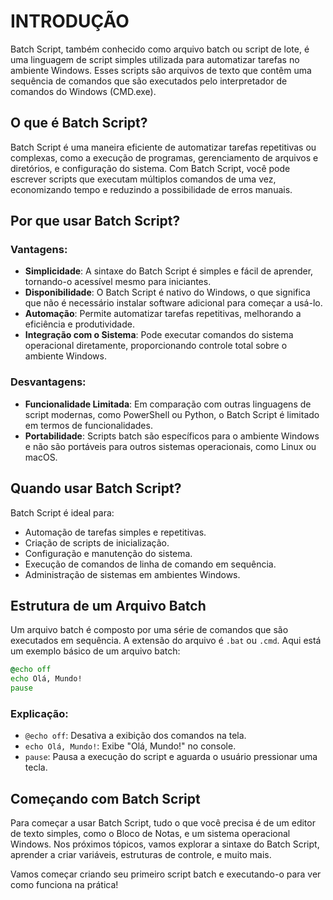 # INTRODUÇÃO 
Batch Script, também conhecido como arquivo batch ou script de lote, é uma linguagem de script simples utilizada para automatizar tarefas no ambiente Windows. Esses scripts são arquivos de texto que contêm uma sequência de comandos que são executados pelo interpretador de comandos do Windows (CMD.exe).

## O que é Batch Script?
Batch Script é uma maneira eficiente de automatizar tarefas repetitivas ou complexas, como a execução de programas, gerenciamento de arquivos e diretórios, e configuração do sistema. Com Batch Script, você pode escrever scripts que executam múltiplos comandos de uma vez, economizando tempo e reduzindo a possibilidade de erros manuais.

## Por que usar Batch Script?
### Vantagens:
- **Simplicidade**: A sintaxe do Batch Script é simples e fácil de aprender, tornando-o acessível mesmo para iniciantes.
- **Disponibilidade**: O Batch Script é nativo do Windows, o que significa que não é necessário instalar software adicional para começar a usá-lo.
- **Automação**: Permite automatizar tarefas repetitivas, melhorando a eficiência e produtividade.
- **Integração com o Sistema**: Pode executar comandos do sistema operacional diretamente, proporcionando controle total sobre o ambiente Windows.

### Desvantagens:
- **Funcionalidade Limitada**: Em comparação com outras linguagens de script modernas, como PowerShell ou Python, o Batch Script é limitado em termos de funcionalidades.
- **Portabilidade**: Scripts batch são específicos para o ambiente Windows e não são portáveis para outros sistemas operacionais, como Linux ou macOS.

## Quando usar Batch Script?
Batch Script é ideal para:
- Automação de tarefas simples e repetitivas.
- Criação de scripts de inicialização.
- Configuração e manutenção do sistema.
- Execução de comandos de linha de comando em sequência.
- Administração de sistemas em ambientes Windows.

## Estrutura de um Arquivo Batch
Um arquivo batch é composto por uma série de comandos que são executados em sequência. A extensão do arquivo é `.bat` ou `.cmd`. Aqui está um exemplo básico de um arquivo batch:

```bat
@echo off
echo Olá, Mundo!
pause
```

### Explicação:
- `@echo off`: Desativa a exibição dos comandos na tela.
- `echo Olá, Mundo!`: Exibe "Olá, Mundo!" no console.
- `pause`: Pausa a execução do script e aguarda o usuário pressionar uma tecla.

## Começando com Batch Script
Para começar a usar Batch Script, tudo o que você precisa é de um editor de texto simples, como o Bloco de Notas, e um sistema operacional Windows. Nos próximos tópicos, vamos explorar a sintaxe do Batch Script, aprender a criar variáveis, estruturas de controle, e muito mais.

Vamos começar criando seu primeiro script batch e executando-o para ver como funciona na prática!